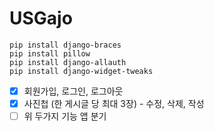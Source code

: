 # USGajo

```
pip install django-braces
pip install pillow
pip install django-allauth
pip install django-widget-tweaks
```

- [x] 회원가입, 로그인, 로그아웃
- [x] 사진첩 (한 게시글 당 최대 3장) - 수정, 삭제, 작성
- [ ] 위 두가지 기능 앱 분기